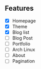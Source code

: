 ## Features

- [x] Homepage
- [x] Theme
- [x] Blog list
- [ ] Blog Post
- [ ] Portfolio
- [ ] Arch Linux
- [ ] About
- [ ] Pagination
